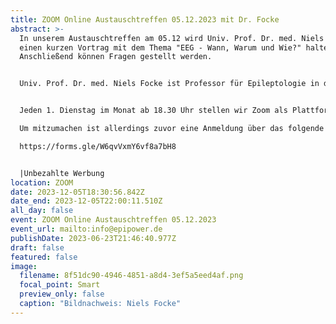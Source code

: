 ```yaml
---
title: ZOOM Online Austauschtreffen 05.12.2023 mit Dr. Focke
abstract: >-
  In unserem Austauschtreffen am 05.12 wird Univ. Prof. Dr. med. Niels Focke
  einen kurzen Vortrag mit dem Thema "EEG - Wann, Warum und Wie?" halten.
  Anschließend können Fragen gestellt werden.


  Univ. Prof. Dr. med. Niels Focke ist Professor für Epileptologie in der Klinik für Neurologe von der Unimedizin Göttingen.


  Jeden 1. Dienstag im Monat ab 18.30 Uhr stellen wir Zoom als Plattform zum gemeinsamen Austausch zur Verfügung. Epilepsiebetroffene aller Altersgruppen sind dazu eingeladen. In der Regel gibt es einen Impulsvortrag zu einem zu ausgewählten Thema der Epilepsie, bspw. über neue Möglichkeiten der Behandlung oder Fortschritte in der Diagnostik. Im Anschluss wechseln die Teilnehmer in themenspezifische Breakoutsessions, um über alle verschiedenen Themen rund um Epilepsie, aber auch Privates zu diskutieren. Wir haben eine sehr lockere Atmosphäre und jeder kann kommen und gehen, wie und wann er Lust hat. 

  Um mitzumachen ist allerdings zuvor eine Anmeldung über das folgende Formular notwendig:

  https://forms.gle/W6qvVxmY6vf8a7bH8


  |Unbezahlte Werbung
location: ZOOM
date: 2023-12-05T18:30:56.842Z
date_end: 2023-12-05T22:00:11.510Z
all_day: false
event: ZOOM Online Austauschtreffen 05.12.2023
event_url: mailto:info@epipower.de
publishDate: 2023-06-23T21:46:40.977Z
draft: false
featured: false
image:
  filename: 8f51dc90-4946-4851-a8d4-3ef5a5eed4af.png
  focal_point: Smart
  preview_only: false
  caption: "Bildnachweis: Niels Focke"
---
```

